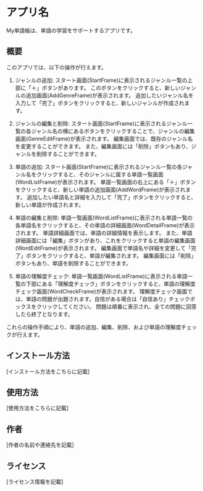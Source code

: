 # アプリ名

My単語帳は、単語の学習をサポートするアプリです。

## 概要

このアプリでは、以下の操作が行えます。

1. ジャンルの追加:
   スタート画面(StartFrame)に表示されるジャンル一覧の上部に「＋」ボタンがあります。
   このボタンをクリックすると、新しいジャンルの追加画面(AddGenreFrame)が表示されます。
   追加したいジャンル名を入力して「完了」ボタンをクリックすると、新しいジャンルが作成されます。

2. ジャンルの編集と削除:
   スタート画面(StartFrame)に表示されるジャンル一覧の各ジャンル名の横にあるボタンをクリックすることで、ジャンルの編集画面(GenreEditFrame)が表示されます。
   編集画面では、既存のジャンル名を変更することができます。
   また、編集画面には「削除」ボタンもあり、ジャンルを削除することができます。

3. 単語の追加:
   スタート画面(StartFrame)に表示されるジャンル一覧の各ジャンル名をクリックすると、そのジャンルに属する単語一覧画面(WordListFrame)が表示されます。
   単語一覧画面の右上にある「＋」ボタンをクリックすると、新しい単語の追加画面(AddWordFrame)が表示されます。
   追加したい単語名と詳細を入力して「完了」ボタンをクリックすると、新しい単語が作成されます。

4. 単語の編集と削除:
   単語一覧画面(WordListFrame)に表示される単語一覧の各単語名をクリックすると、その単語の詳細画面(WordDetailFrame)が表示されます。
   単語詳細画面では、単語の詳細情報を表示します。
   また、単語詳細画面には「編集」ボタンがあり、これをクリックすると単語の編集画面(WordEditFrame)が表示されます。
   編集画面で単語名や詳細を変更して「完了」ボタンをクリックすると、単語が編集されます。
   編集画面には「削除」ボタンもあり、単語を削除することができます。

5. 単語の理解度チェック:
   単語一覧画面(WordListFrame)に表示される単語一覧の下部にある「理解度チェック」ボタンをクリックすると、単語の理解度チェック画面(WordCheckFrame)が表示されます。
   理解度チェック画面では、単語の問題が出題されます。自信がある場合は「自信あり」チェックボックスをクリックしてください。
   問題は順番に表示され、全ての問題に回答したら終了となります。

これらの操作手順により、単語の追加、編集、削除、および単語の理解度チェックが行えます。

## インストール方法

[インストール方法をこちらに記載]

## 使用方法

[使用方法をこちらに記載]

## 作者

[作者の名前や連絡先を記載]

## ライセンス

[ライセンス情報を記載]
